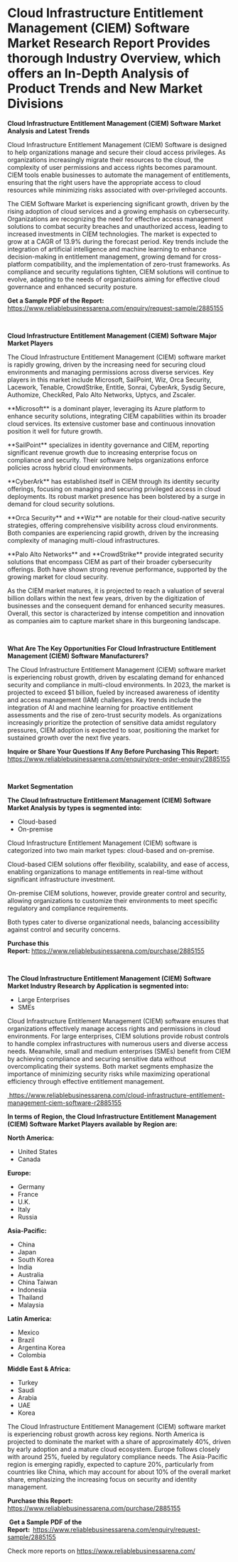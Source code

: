 <p><h1>Cloud Infrastructure Entitlement Management (CIEM) Software Market Research Report Provides thorough Industry Overview, which offers an In-Depth Analysis of Product Trends and New Market Divisions</h1></p><p><strong>Cloud Infrastructure Entitlement Management (CIEM) Software Market Analysis and Latest Trends</strong></p>
<p><p>Cloud Infrastructure Entitlement Management (CIEM) Software is designed to help organizations manage and secure their cloud access privileges. As organizations increasingly migrate their resources to the cloud, the complexity of user permissions and access rights becomes paramount. CIEM tools enable businesses to automate the management of entitlements, ensuring that the right users have the appropriate access to cloud resources while minimizing risks associated with over-privileged accounts.</p><p>The CIEM Software Market is experiencing significant growth, driven by the rising adoption of cloud services and a growing emphasis on cybersecurity. Organizations are recognizing the need for effective access management solutions to combat security breaches and unauthorized access, leading to increased investments in CIEM technologies. The market is expected to grow at a CAGR of 13.9% during the forecast period. Key trends include the integration of artificial intelligence and machine learning to enhance decision-making in entitlement management, growing demand for cross-platform compatibility, and the implementation of zero-trust frameworks. As compliance and security regulations tighten, CIEM solutions will continue to evolve, adapting to the needs of organizations aiming for effective cloud governance and enhanced security posture.</p></p>
<p><strong>Get a Sample PDF of the Report:&nbsp;</strong> <a href="https://www.reliablebusinessarena.com/enquiry/request-sample/2885155?utm_campaign=2819&utm_medium=2&utm_source=Github&utm_content=ia&utm_term=13032025&utm_id=cloud-infrastructure-entitlement-management-ciem-software">https://www.reliablebusinessarena.com/enquiry/request-sample/2885155</a></p>
<p>&nbsp;</p>
<p><strong>Cloud Infrastructure Entitlement Management (CIEM) Software Major Market Players</strong></p>
<p><p>The Cloud Infrastructure Entitlement Management (CIEM) software market is rapidly growing, driven by the increasing need for securing cloud environments and managing permissions across diverse services. Key players in this market include Microsoft, SailPoint, Wiz, Orca Security, Lacework, Tenable, CrowdStrike, Entitle, Sonrai, CyberArk, Sysdig Secure, Authomize, CheckRed, Palo Alto Networks, Uptycs, and Zscaler.</p><p>**Microsoft** is a dominant player, leveraging its Azure platform to enhance security solutions, integrating CIEM capabilities within its broader cloud services. Its extensive customer base and continuous innovation position it well for future growth.</p><p>**SailPoint** specializes in identity governance and CIEM, reporting significant revenue growth due to increasing enterprise focus on compliance and security. Their software helps organizations enforce policies across hybrid cloud environments.</p><p>**CyberArk** has established itself in CIEM through its identity security offerings, focusing on managing and securing privileged access in cloud deployments. Its robust market presence has been bolstered by a surge in demand for cloud security solutions.</p><p>**Orca Security** and **Wiz** are notable for their cloud-native security strategies, offering comprehensive visibility across cloud environments. Both companies are experiencing rapid growth, driven by the increasing complexity of managing multi-cloud infrastructures.</p><p>**Palo Alto Networks** and **CrowdStrike** provide integrated security solutions that encompass CIEM as part of their broader cybersecurity offerings. Both have shown strong revenue performance, supported by the growing market for cloud security.</p><p>As the CIEM market matures, it is projected to reach a valuation of several billion dollars within the next few years, driven by the digitization of businesses and the consequent demand for enhanced security measures. Overall, this sector is characterized by intense competition and innovation as companies aim to capture market share in this burgeoning landscape.</p></p>
<p>&nbsp;</p>
<p><strong>What Are The Key Opportunities For Cloud Infrastructure Entitlement Management (CIEM) Software Manufacturers?</strong></p>
<p><p>The Cloud Infrastructure Entitlement Management (CIEM) software market is experiencing robust growth, driven by escalating demand for enhanced security and compliance in multi-cloud environments. In 2023, the market is projected to exceed $1 billion, fueled by increased awareness of identity and access management (IAM) challenges. Key trends include the integration of AI and machine learning for proactive entitlement assessments and the rise of zero-trust security models. As organizations increasingly prioritize the protection of sensitive data amidst regulatory pressures, CIEM adoption is expected to soar, positioning the market for sustained growth over the next five years.</p></p>
<p><strong>Inquire or Share Your Questions If Any Before Purchasing This Report:</strong> <a href="https://www.reliablebusinessarena.com/enquiry/pre-order-enquiry/2885155?utm_campaign=2819&utm_medium=2&utm_source=Github&utm_content=ia&utm_term=13032025&utm_id=cloud-infrastructure-entitlement-management-ciem-software">https://www.reliablebusinessarena.com/enquiry/pre-order-enquiry/2885155</a></p>
<p>&nbsp;</p>
<p><strong>Market Segmentation</strong></p>
<p><strong>The Cloud Infrastructure Entitlement Management (CIEM) Software Market Analysis by types is segmented into:</strong></p>
<p><ul><li>Cloud-based</li><li>On-premise</li></ul></p>
<p><p>Cloud Infrastructure Entitlement Management (CIEM) software is categorized into two main market types: cloud-based and on-premise. </p><p>Cloud-based CIEM solutions offer flexibility, scalability, and ease of access, enabling organizations to manage entitlements in real-time without significant infrastructure investment. </p><p>On-premise CIEM solutions, however, provide greater control and security, allowing organizations to customize their environments to meet specific regulatory and compliance requirements. </p><p>Both types cater to diverse organizational needs, balancing accessibility against control and security concerns.</p></p>
<p><strong>Purchase this Report:&nbsp;</strong><a href="https://www.reliablebusinessarena.com/purchase/2885155?utm_campaign=2819&utm_medium=2&utm_source=Github&utm_content=ia&utm_term=13032025&utm_id=cloud-infrastructure-entitlement-management-ciem-software">https://www.reliablebusinessarena.com/purchase/2885155</a></p>
<p>&nbsp;</p>
<p><strong>The Cloud Infrastructure Entitlement Management (CIEM) Software Market Industry Research by Application is segmented into:</strong></p>
<p><ul><li>Large Enterprises</li><li>SMEs</li></ul></p>
<p><p>Cloud Infrastructure Entitlement Management (CIEM) software ensures that organizations effectively manage access rights and permissions in cloud environments. For large enterprises, CIEM solutions provide robust controls to handle complex infrastructures with numerous users and diverse access needs. Meanwhile, small and medium enterprises (SMEs) benefit from CIEM by achieving compliance and securing sensitive data without overcomplicating their systems. Both market segments emphasize the importance of minimizing security risks while maximizing operational efficiency through effective entitlement management.</p></p>
<p><a href="https://www.reliablebusinessarena.com/cloud-infrastructure-entitlement-management-ciem-software-r2885155?utm_campaign=2819&utm_medium=2&utm_source=Github&utm_content=ia&utm_term=13032025&utm_id=cloud-infrastructure-entitlement-management-ciem-software">&nbsp;https://www.reliablebusinessarena.com/cloud-infrastructure-entitlement-management-ciem-software-r2885155</a></p>
<p><strong>In terms of Region, the Cloud Infrastructure Entitlement Management (CIEM) Software Market Players available by Region are:</strong></p>
<p>
    <p> <strong> North America: </strong>
        <ul>
            <li>United States</li>
            <li>Canada</li>
        </ul>
        </p> 
    <p> <strong> Europe: </strong>
        <ul>
            <li>Germany</li>
            <li>France</li>
            <li>U.K.</li>
            <li>Italy</li>
            <li>Russia</li>
        </ul>
        </p> 
    <p> <strong> Asia-Pacific: </strong>
        <ul>
            <li>China</li>
            <li>Japan</li>
            <li>South Korea</li>
            <li>India</li>
            <li>Australia</li>
            <li>China Taiwan</li>
            <li>Indonesia</li>
            <li>Thailand</li>
            <li>Malaysia</li>
        </ul>
        </p> 
    <p> <strong> Latin America: </strong>
        <ul>
            <li>Mexico</li>
            <li>Brazil</li>
            <li>Argentina Korea</li>
            <li>Colombia</li>
        </ul>
        </p> 
    <p> <strong> Middle East & Africa: </strong>
        <ul>
            <li>Turkey</li>
            <li>Saudi</li>
            <li>Arabia</li>
            <li>UAE</li>
            <li>Korea</li>
        </ul>
    </p>
    </p>
<p><p>The Cloud Infrastructure Entitlement Management (CIEM) software market is experiencing robust growth across key regions. North America is projected to dominate the market with a share of approximately 40%, driven by early adoption and a mature cloud ecosystem. Europe follows closely with around 25%, fueled by regulatory compliance needs. The Asia-Pacific region is emerging rapidly, expected to capture 20%, particularly from countries like China, which may account for about 10% of the overall market share, emphasizing the increasing focus on security and identity management.</p></p>
<p><strong>Purchase this Report: </strong><a href="https://www.reliablebusinessarena.com/purchase/2885155?utm_campaign=2819&utm_medium=2&utm_source=Github&utm_content=ia&utm_term=13032025&utm_id=cloud-infrastructure-entitlement-management-ciem-software">https://www.reliablebusinessarena.com/purchase/2885155</a></p>
<p>&nbsp;<strong>Get a Sample PDF of the Report:&nbsp;&nbsp;</strong><a href="https://www.reliablebusinessarena.com/enquiry/request-sample/2885155?utm_campaign=2819&utm_medium=2&utm_source=Github&utm_content=ia&utm_term=13032025&utm_id=cloud-infrastructure-entitlement-management-ciem-software">https://www.reliablebusinessarena.com/enquiry/request-sample/2885155</a></p>
<p><strong></strong></p>
<p>Check more reports on <a href="https://www.reliablebusinessarena.com/?utm_campaign=2819&utm_medium=2&utm_source=Github&utm_content=ia&utm_term=13032025&utm_id=cloud-infrastructure-entitlement-management-ciem-software">https://www.reliablebusinessarena.com/</a></p>
